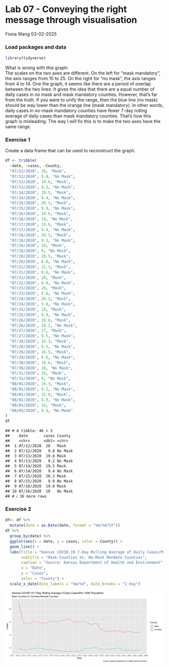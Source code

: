 Lab 07 - Conveying the right message through visualisation
================
Fiona Wang
03-02-2025

### Load packages and data

``` r
library(tidyverse) 
```

What is wrong with this graph:  
The scales on the two axes are different. On the left for “mask
mandatory”, the axis ranges from 15 to 25. On the right for “no mask”,
the axis ranges from 4 to 14. One the graph, it seems like there are a
period of overlap between the two lines. It gives the idea that there
are a equal number of daily cases in no mask and mask mandatory
counties. However, that’s far from the truth. If you were to unify the
range, then the blue line (no mask) should be way lower than the orange
line (mask mandatory). In other words, daily cases in no-mask mandatory
counties have fewer 7-day rolling average of daily cases than mask
mandatory counties. That’s how this graph is misleading. The way I will
fix this is to make the two axes have the same range.

### Exercise 1

Create a data frame that can be used to reconstruct the graph.

``` r
df <- tribble(
  ~date, ~cases, ~County,
  "07/12/2020", 28, "Mask",
  "07/12/2020", 9.8, "No Mask",
  "07/13/2020", 19.6, "Mask",
  "07/13/2020", 9.2, "No Mask",
  "07/14/2020", 19.5, "Mask",
  "07/14/2020", 9.4, "No Mask",
  "07/15/2020", 20.3, "Mask",
  "07/15/2020", 9.9, "No Mask",
  "07/16/2020", 19.6, "Mask",
  "07/16/2020", 10, "No Mask",
  "07/17/2020", 19.6, "Mask",
  "07/17/2020", 9.4, "No Mask",
  "07/18/2020", 20.3, "Mask",
  "07/18/2020", 9.3, "No Mask",
  "07/19/2020", 20, "Mask",
  "07/19/2020", 9, "No Mask",
  "07/20/2020", 20.5, "Mask",
  "07/20/2020", 8.6, "No Mask",
  "07/21/2020", 21.3, "Mask",
  "07/21/2020", 8.6, "No Mask",
  "07/22/2020", 20, "Mask",
  "07/22/2020", 8.8, "No Mask",
  "07/23/2020", 20, "Mask",
  "07/23/2020", 8.6, "No Mask",
  "07/24/2020", 20.3, "Mask",
  "07/24/2020", 9.8, "No Mask",
  "07/25/2020", 19, "Mask",
  "07/25/2020", 9.9, "No Mask",
  "07/26/2020", 19.6, "Mask",
  "07/26/2020", 10.1, "No Mask",
  "07/27/2020", 17, "Mask",
  "07/27/2020", 9.5, "No Mask",
  "07/28/2020", 16.3, "Mask",
  "07/28/2020", 9.5, "No Mask",
  "07/29/2020", 16.5, "Mask",
  "07/29/2020", 9.6, "No Mask",
  "07/30/2020", 16.6, "Mask",
  "07/30/2020", 10, "No Mask",
  "07/31/2020", 16, "Mask",
  "07/31/2020", 9, "No Mask",
  "08/01/2020", 16.3, "Mask",
  "08/01/2020", 9.2, "No Mask",
  "08/02/2020", 15.9, "Mask",
  "08/02/2020", 8.9, "No Mask",
  "08/03/2020", 16, "Mask",
  "08/03/2020", 9.4, "No Mask"
)
df
```

    ## # A tibble: 46 × 3
    ##    date       cases County 
    ##    <chr>      <dbl> <chr>  
    ##  1 07/12/2020  28   Mask   
    ##  2 07/12/2020   9.8 No Mask
    ##  3 07/13/2020  19.6 Mask   
    ##  4 07/13/2020   9.2 No Mask
    ##  5 07/14/2020  19.5 Mask   
    ##  6 07/14/2020   9.4 No Mask
    ##  7 07/15/2020  20.3 Mask   
    ##  8 07/15/2020   9.9 No Mask
    ##  9 07/16/2020  19.6 Mask   
    ## 10 07/16/2020  10   No Mask
    ## # ℹ 36 more rows

### Exercise 2

``` r
df<- df %>% 
  mutate(date = as.Date(date, format = "%m/%d/%Y"))
df %>% 
  group_by(date) %>% 
  ggplot(aes(x = date, y = cases, color = County)) +
  geom_line() +
  labs(title = "Kansas COVID-19 7-Day Rolling Average of Daily Cases/Per 100K Population",
       subtitle = "Mask Counties Vs. No-Mask Mandate Counties",
       caption = "Source: Kansas Department of Health and Environment",
       x = "Date", 
       y = "Cases",
       color = "County") +
  scale_x_date(date_labels = "%m/%d", date_breaks = "1 day")
```

![](lab-07_files/figure-gfm/mygraph-1.png)<!-- -->
